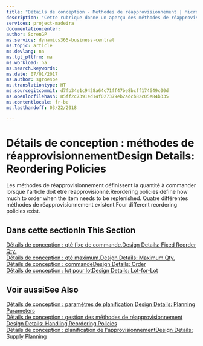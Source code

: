 ```yaml
---
title: "Détails de conception - Méthodes de réapprovisionnement | Microsoft Docs"
description: "Cette rubrique donne un aperçu des méthodes de réapprovisionnement."
services: project-madeira
documentationcenter: 
author: SorenGP
ms.service: dynamics365-business-central
ms.topic: article
ms.devlang: na
ms.tgt_pltfrm: na
ms.workload: na
ms.search.keywords: 
ms.date: 07/01/2017
ms.author: sgroespe
ms.translationtype: HT
ms.sourcegitcommit: d7fb34e1c9428a64c71ff47be8bcff174649c00d
ms.openlocfilehash: 85ff2c7391ed14f027379eb2adcb82c05e84b335
ms.contentlocale: fr-be
ms.lasthandoff: 03/22/2018

---
```

# <a name="design-details-reordering-policies"></a><span data-ttu-id="9036a-103">Détails de conception : méthodes de réapprovisionnement</span><span class="sxs-lookup"><span data-stu-id="9036a-103">Design Details: Reordering Policies</span></span>
<span data-ttu-id="9036a-104">Les méthodes de réapprovisionnement définissent la quantité à commander lorsque l'article doit être réapprovisionné.</span><span class="sxs-lookup"><span data-stu-id="9036a-104">Reordering policies define how much to order when the item needs to be replenished.</span></span> <span data-ttu-id="9036a-105">Quatre différentes méthodes de réapprovisionnement existent.</span><span class="sxs-lookup"><span data-stu-id="9036a-105">Four different reordering policies exist.</span></span>  

## <a name="in-this-section"></a><span data-ttu-id="9036a-106">Dans cette section</span><span class="sxs-lookup"><span data-stu-id="9036a-106">In This Section</span></span>  
[<span data-ttu-id="9036a-107">Détails de conception : qté fixe de commande.</span><span class="sxs-lookup"><span data-stu-id="9036a-107">Design Details: Fixed Reorder Qty.</span></span>](design-details-fixed-reorder-qty.md)  
[<span data-ttu-id="9036a-108">Détails de conception : qté maximum.</span><span class="sxs-lookup"><span data-stu-id="9036a-108">Design Details: Maximum Qty.</span></span>](design-details-maximum-qty.md)  
[<span data-ttu-id="9036a-109">Détails de conception : commande</span><span class="sxs-lookup"><span data-stu-id="9036a-109">Design Details: Order</span></span>](design-details-order.md)  
[<span data-ttu-id="9036a-110">Détails de conception : lot pour lot</span><span class="sxs-lookup"><span data-stu-id="9036a-110">Design Details: Lot-for-Lot</span></span>](design-details-lot-for-lot.md)  

## <a name="see-also"></a><span data-ttu-id="9036a-111">Voir aussi</span><span class="sxs-lookup"><span data-stu-id="9036a-111">See Also</span></span>  
<span data-ttu-id="9036a-112">[Détails de conception : paramètres de planification](design-details-planning-parameters.md) </span><span class="sxs-lookup"><span data-stu-id="9036a-112">[Design Details: Planning Parameters](design-details-planning-parameters.md) </span></span>  
<span data-ttu-id="9036a-113">[Détails de conception : gestion des méthodes de réapprovisionnement](design-details-handling-reordering-policies.md) </span><span class="sxs-lookup"><span data-stu-id="9036a-113">[Design Details: Handling Reordering Policies](design-details-handling-reordering-policies.md) </span></span>  
[<span data-ttu-id="9036a-114">Détails de conception : planification de l'approvisionnement</span><span class="sxs-lookup"><span data-stu-id="9036a-114">Design Details: Supply Planning</span></span>](design-details-supply-planning.md)

